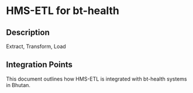 # HMS-ETL for bt-health

## Description

Extract, Transform, Load

## Integration Points

This document outlines how HMS-ETL is integrated with bt-health systems in Bhutan.
